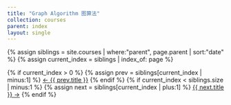 ```yaml
---
title: "Graph Algorithm 图算法"
collection: courses
parent: index
layout: single
---
```



{% assign siblings = site.courses | where:"parent", page.parent | sort:"date" %}
{% assign current_index = siblings | index_of: page %}

<nav class="pagination">
  {% if current_index > 0 %}
    {% assign prev = siblings[current_index | minus:1] %}
    <a class="prev" href="{{ prev.url }}">&larr; {{ prev.title }}</a>
  {% endif %}
  {% if current_index < siblings.size | minus:1 %}
    {% assign next = siblings[current_index | plus:1] %}
    <a class="next" href="{{ next.url }}">{{ next.title }} &rarr;</a>
  {% endif %}
</nav>
